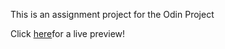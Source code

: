 <p>This is an assignment project for the Odin Project</p>
<p>Click <a href="https://ctrlaltsudo.github.io/landing-page" target="_blank" rel="noopener noreferrer">here</a>for a live preview!</p>

